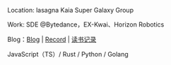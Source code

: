 Location: lasagna Kaia Super Galaxy Group

Work: SDE @Bytedance，EX-Kwai、Horizon Robotics

Blog：[Blog](https://github.com/srtian/Blog) | [Record](https://github.com/srtian/Record) | [读书记录](https://www.notion.so/a55c12708dbe42969b7052a6fe9f35c2)

JavaScript（TS）/ Rust / Python / Golang
